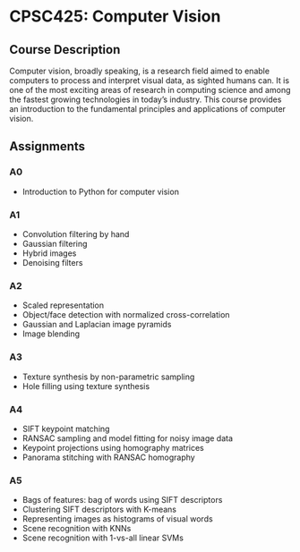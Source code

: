 # CPSC425: Computer Vision

## Course Description
Computer vision, broadly speaking, is a research field aimed to enable computers to process and interpret visual data, as sighted humans can. It is one of the most exciting areas of research in computing science and among the fastest growing technologies in today’s industry. This course provides an introduction to the fundamental principles and applications of computer vision.

## Assignments

### A0
- Introduction to Python for computer vision

### A1
- Convolution filtering by hand
- Gaussian filtering
- Hybrid images
- Denoising filters

### A2
- Scaled representation
- Object/face detection with normalized cross-correlation
- Gaussian and Laplacian image pyramids
- Image blending

### A3
- Texture synthesis by non-parametric sampling
- Hole filling using texture synthesis

### A4
- SIFT keypoint matching
- RANSAC sampling and model fitting for noisy image data
- Keypoint projections using homography matrices
- Panorama stitching with RANSAC homography

### A5
- Bags of features: bag of words using SIFT descriptors
- Clustering SIFT descriptors with K-means
- Representing images as histograms of visual words
- Scene recognition with KNNs
- Scene recognition with 1-vs-all linear SVMs